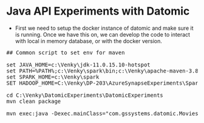 # Java API Experiments with Datomic 

* First we need to setup the docker instance of datomic and make sure it is running. Once we have this on, we can develop the code to interact with local in memory database, or with the docker version. 

<pre>
## Common script to set env for maven 

set JAVA_HOME=c:\Venky\jdk-11.0.15.10-hotspot
set PATH=%PATH%;c:\Venky\spark\bin;c:\Venky\apache-maven-3.8.4\bin
set SPARK_HOME=c:\Venky\spark
SET HADOOP_HOME=C:\Venky\DP-203\AzureSynapseExperiments\SparkExamples

cd C:\Venky\DatomicExperiments\DatomicExperiments
mvn clean package

mvn exec:java -Dexec.mainClass="com.gssystems.datomic.MoviesExample"

</pre>

